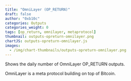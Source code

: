 ```yaml
---
title: "OmniLayer (OP_RETURN)"
draft: false
author: "0xb10c"
categories: Outputs
categories_weight: 0
tags: [op_return, omnilayer, metaprotocol]
thumbnail: outputs-opreturn-omnilayer.png
chartJS: outputs-opreturn-omnilayer.js
images:
  - /img/chart-thumbnails/outputs-opreturn-omnilayer.png
---
```


Shows the daily number of OmniLayer OP_RETURN outputs.

<!--more-->

OmniLayer is a meta protocol building on top of Bitcoin.